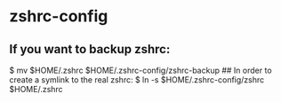 # zshrc-config

## If you want to backup zshrc: 
$ mv $HOME/.zshrc $HOME/.zshrc-config/zshrc-backup
## In order to create a symlink to the real zshrc:
$ ln -s $HOME/.zshrc-config/zshrc $HOME/.zshrc
